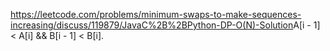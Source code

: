 https://leetcode.com/problems/minimum-swaps-to-make-sequences-increasing/discuss/119879/JavaC%2B%2BPython-DP-O(N)-Solution
​
​
A[i - 1] < A[i] && B[i - 1] < B[i].